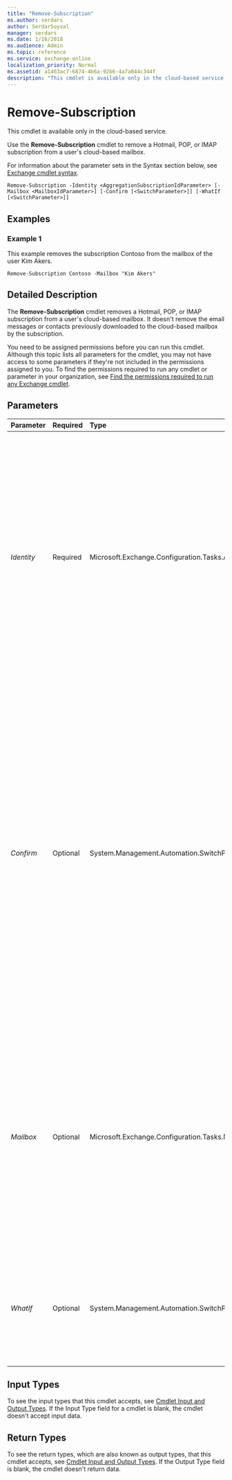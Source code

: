 ```yaml
---
title: "Remove-Subscription"
ms.author: serdars
author: SerdarSoysal
manager: serdars
ms.date: 1/16/2018
ms.audience: Admin
ms.topic: reference
ms.service: exchange-online
localization_priority: Normal
ms.assetid: a1463ac7-6874-4b6a-92b6-4a7a044c344f
description: "This cmdlet is available only in the cloud-based service."
---
```


# Remove-Subscription

This cmdlet is available only in the cloud-based service. 
  
Use the **Remove-Subscription** cmdlet to remove a Hotmail, POP, or IMAP subscription from a user's cloud-based mailbox.
  
For information about the parameter sets in the Syntax section below, see [Exchange cmdlet syntax](https://technet.microsoft.com/library/bb123552.aspx). 
  
```
Remove-Subscription -Identity <AggregationSubscriptionIdParameter> [-Mailbox <MailboxIdParameter>] [-Confirm [<SwitchParameter>]] [-WhatIf [<SwitchParameter>]]

```

## Examples
<a name="Examples"> </a>

### Example 1

This example removes the subscription Contoso from the mailbox of the user Kim Akers.
  
```
Remove-Subscription Contoso -Mailbox "Kim Akers"
```

## Detailed Description
<a name="DetailedDescription"> </a>

The **Remove-Subscription** cmdlet removes a Hotmail, POP, or IMAP subscription from a user's cloud-based mailbox. It doesn't remove the email messages or contacts previously downloaded to the cloud-based mailbox by the subscription.
  
You need to be assigned permissions before you can run this cmdlet. Although this topic lists all parameters for the cmdlet, you may not have access to some parameters if they're not included in the permissions assigned to you. To find the permissions required to run any cmdlet or parameter in your organization, see [Find the permissions required to run any Exchange cmdlet](https://technet.microsoft.com/library/mt432940.aspx).
  
## Parameters
<a name="DetailedDescription"> </a>

|**Parameter**|**Required**|**Type**|**Description**|
|:-----|:-----|:-----|:-----|
| _Identity_ <br/> |Required  <br/> |Microsoft.Exchange.Configuration.Tasks.AggregationSubscriptionIdParameter  <br/> | The _Identity_ parameter specifies the subscription. You can identify the subscription by using one of the following methods: <br/>  Specify the globally unique identifier of the subscription, which is its canonical name (CN). <br/>  Use the _Mailbox_ parameter to specify the mailbox that contains the subscription, and then specify the name of the subscription. <br/>  You can find the identifying values for a subscription, such as _Identity_ and _Name_, by running this command:  `Get-Subscription -Mailbox <mailbox>`.  <br/> |
| _Confirm_ <br/> |Optional  <br/> |System.Management.Automation.SwitchParameter  <br/> | The _Confirm_ switch specifies whether to show or hide the confirmation prompt. How this switch affects the cmdlet depends on if the cmdlet requires confirmation before proceeding. <br/>  Destructive cmdlets (for example, **Remove-\*** cmdlets) have a built-in pause that forces you to acknowledge the command before proceeding. For these cmdlets, you can skip the confirmation prompt by using this exact syntax: `-Confirm:$false`.  <br/>  Most other cmdlets (for example, **New-\*** and **Set-\*** cmdlets) don't have a built-in pause. For these cmdlets, specifying the _Confirm_ switch without a value introduces a pause that forces you acknowledge the command before proceeding. <br/> |
| _Mailbox_ <br/> |Optional  <br/> |Microsoft.Exchange.Configuration.Tasks.MailboxIdParameter  <br/> | The _Mailbox_ parameter specifies the cloud-based mailbox that contains the subscription. You can use any value that uniquely identifies the mailbox. <br/>  For example: <br/>  Name <br/>  Display name <br/>  Alias <br/>  Distinguished name (DN) <br/>  Canonical DN <br/>  _\<domain name\>_\ _\<account name\>_ <br/>  Email address <br/>  GUID <br/> **LegacyExchangeDN** <br/> **SamAccountName** <br/>  User ID or user principal name (UPN) <br/> |
| _WhatIf_ <br/> |Optional  <br/> |System.Management.Automation.SwitchParameter  <br/> |The  _WhatIf_ switch simulates the actions of the command. You can use this switch to view the changes that would occur without actually applying those changes. You don't need to specify a value with this switch. <br/> |
   
## Input Types
<a name="InputTypes"> </a>

To see the input types that this cmdlet accepts, see [Cmdlet Input and Output Types](http://go.microsoft.com/fwlink/p/?linkId=616387). If the Input Type field for a cmdlet is blank, the cmdlet doesn't accept input data. 
  
## Return Types
<a name="ReturnTypes"> </a>

To see the return types, which are also known as output types, that this cmdlet accepts, see [Cmdlet Input and Output Types](http://go.microsoft.com/fwlink/p/?linkId=616387). If the Output Type field is blank, the cmdlet doesn't return data. 
  

